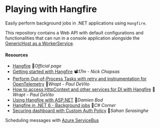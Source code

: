 # Playing with Hangfire
Easily perform background jobs in .NET applications using `Hangfire`.

This repository contains a Web API with default configurations and functionalities that can run in a console application alongside the [GenericHost as a WorkerService](https://github.com/19balazs86/PlayingWithGenericHost).

#### Resources

- [Hangfire](https://www.hangfire.io) 📓*Official page*
- [Getting started with Hangfire](https://youtu.be/4wURs-67mB0) 📽️*17m - Nick Chapsas*
- [Perform Out-of-Process Tasks with retry and instrumentation for OpenTelemetry](https://wrapt.dev/blog/hangfire-helps-dotnet-perform-out-of-process-tasks) 📓*Wrapt - Paul DeVito*
- [How to access HttpContext and other services for DI with Hangfire](https://wrapt.dev/blog/hangfire-job-context) 📓*Wrapt - Paul DeVito*
- [Using Hangfire with ASP.NET](https://damienbod.com/2023/02/20/using-hangfire-with-asp-net-core) 📓*Damien Bod*
- [Hangfire in .NET 6 - Background jobs](https://www.c-sharpcorner.com/article/hangfire-in-net-core-6-background-jobs) 📓*C# Corner*
- [Securing dashboard with Custom Auth Policy](https://sahansera.dev/securing-hangfire-dashboard-with-endpoint-routing-auth-policy-aspnetcore) 📓*Sahan Serasinghe*

Scheduling messages with [Azure ServiceBus](https://learn.microsoft.com/en-us/dotnet/api/azure.messaging.servicebus.servicebussender.schedulemessageasync)